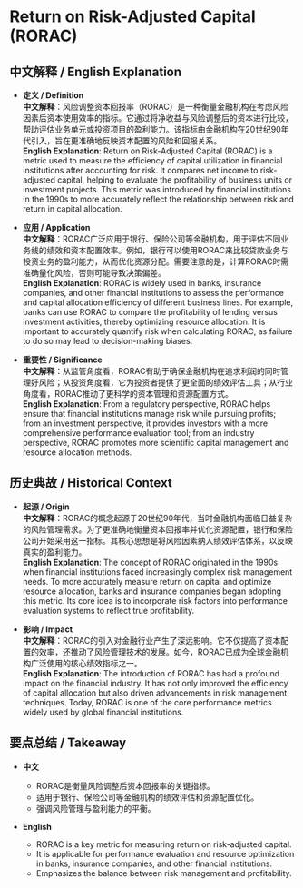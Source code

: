 # Return on Risk-Adjusted Capital (RORAC)

## 中文解释 / English Explanation

* **定义 / Definition**  
  **中文解释**：风险调整资本回报率（RORAC）是一种衡量金融机构在考虑风险因素后资本使用效率的指标。它通过将净收益与风险调整后的资本进行比较，帮助评估业务单元或投资项目的盈利能力。该指标由金融机构在20世纪90年代引入，旨在更准确地反映资本配置的风险和回报关系。  
  **English Explanation**: Return on Risk-Adjusted Capital (RORAC) is a metric used to measure the efficiency of capital utilization in financial institutions after accounting for risk. It compares net income to risk-adjusted capital, helping to evaluate the profitability of business units or investment projects. This metric was introduced by financial institutions in the 1990s to more accurately reflect the relationship between risk and return in capital allocation.

* **应用 / Application**  
  **中文解释**：RORAC广泛应用于银行、保险公司等金融机构，用于评估不同业务线的绩效和资本配置效率。例如，银行可以使用RORAC来比较贷款业务与投资业务的盈利能力，从而优化资源分配。需要注意的是，计算RORAC时需准确量化风险，否则可能导致决策偏差。  
  **English Explanation**: RORAC is widely used in banks, insurance companies, and other financial institutions to assess the performance and capital allocation efficiency of different business lines. For example, banks can use RORAC to compare the profitability of lending versus investment activities, thereby optimizing resource allocation. It is important to accurately quantify risk when calculating RORAC, as failure to do so may lead to decision-making biases.

* **重要性 / Significance**  
  **中文解释**：从监管角度看，RORAC有助于确保金融机构在追求利润的同时管理好风险；从投资角度看，它为投资者提供了更全面的绩效评估工具；从行业角度看，RORAC推动了更科学的资本管理和资源配置方式。  
  **English Explanation**: From a regulatory perspective, RORAC helps ensure that financial institutions manage risk while pursuing profits; from an investment perspective, it provides investors with a more comprehensive performance evaluation tool; from an industry perspective, RORAC promotes more scientific capital management and resource allocation methods.

## 历史典故 / Historical Context

* **起源 / Origin**  
  **中文解释**：RORAC的概念起源于20世纪90年代，当时金融机构面临日益复杂的风险管理需求。为了更准确地衡量资本回报率并优化资源配置，银行和保险公司开始采用这一指标。其核心思想是将风险因素纳入绩效评估体系，以反映真实的盈利能力。  
  **English Explanation**: The concept of RORAC originated in the 1990s when financial institutions faced increasingly complex risk management needs. To more accurately measure return on capital and optimize resource allocation, banks and insurance companies began adopting this metric. Its core idea is to incorporate risk factors into performance evaluation systems to reflect true profitability.

* **影响 / Impact**  
  **中文解释**：RORAC的引入对金融行业产生了深远影响。它不仅提高了资本配置的效率，还推动了风险管理技术的发展。如今，RORAC已成为全球金融机构广泛使用的核心绩效指标之一。  
  **English Explanation**: The introduction of RORAC has had a profound impact on the financial industry. It has not only improved the efficiency of capital allocation but also driven advancements in risk management techniques. Today, RORAC is one of the core performance metrics widely used by global financial institutions.

## 要点总结 / Takeaway

* **中文**  
  - RORAC是衡量风险调整后资本回报率的关键指标。  
  - 适用于银行、保险公司等金融机构的绩效评估和资源配置优化。  
  - 强调风险管理与盈利能力的平衡。

* **English**  
  - RORAC is a key metric for measuring return on risk-adjusted capital.  
  - It is applicable for performance evaluation and resource optimization in banks, insurance companies, and other financial institutions.  
  - Emphasizes the balance between risk management and profitability.
